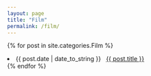 ```yaml
---
layout: page
title: "Film"
permalink: /film/
---
```


{% for post in site.categories.Film %}
 <li><span>{{ post.date | date_to_string }}</span> &nbsp; <a href="{{ post.url | relative_url}}">{{ post.title }}</a></li>
{% endfor %}

